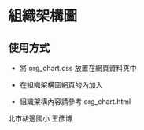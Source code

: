# 組織架構圖

## 使用方式

* 將 org_chart.css 放置在網頁資料夾中

* 在組織架構圖網頁的<head></head>內加入<link href="org_chart.css" rel="stylesheet">

* 組織架構內容請參考 org_chart.html


北市胡適國小 王彥博
